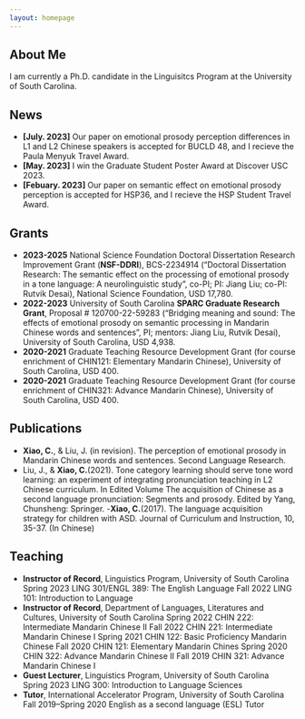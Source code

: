 ```yaml
---
layout: homepage
---
```


## About Me

I am currently a Ph.D. candidate in the Linguisitcs Program at the University of South Carolina.

## News

- **[July. 2023]** Our paper on emotional prosody perception differences in L1 and L2 Chinese speakers is accepted for BUCLD 48, and I recieve the Paula Menyuk Travel Award.
- **[May. 2023]** I win the Graduate Student Poster Award at Discover USC 2023.
- **[Febuary. 2023]** Our paper on semantic effect on emotional prosody perception is accepted for HSP36, and I recieve the HSP Student Travel Award.

## Grants
- **2023-2025** National Science Foundation Doctoral Dissertation Research Improvement Grant (**NSF-DDRI**), BCS-2234914 (“Doctoral Dissertation Research: The semantic effect on the processing of emotional prosody in a tone language: A neurolinguistic study”, co-PI; PI: Jiang Liu; co-PI: Rutvik Desai), National Science Foundation, USD 17,780.
- **2022-2023** University of South Carolina **SPARC Graduate Research Grant**, Proposal # 120700-22-59283 (“Bridging meaning and sound: The effects of emotional prosody on semantic processing in Mandarin Chinese words and sentences”, PI; mentors: Jiang Liu, Rutvik Desai), University of South Carolina, USD 4,938.
- **2020-2021** Graduate Teaching Resource Development Grant (for course enrichment of CHIN121: Elementary Mandarin Chinese), University of South Carolina, USD 400.
- **2020-2021** Graduate Teaching Resource Development Grant (for course enrichment of CHIN321: Advance Mandarin Chinese), University of South Carolina, USD 400.
  
## Publications

- **Xiao, C.**, & Liu, J. (in revision). The perception of emotional prosody in Mandarin Chinese words and sentences. Second Language Research.
- Liu, J., & **Xiao, C.**(2021). Tone category learning should serve tone word learning: an experiment of integrating pronunciation teaching in L2 Chinese curriculum. In Edited Volume The acquisition of Chinese as a second language pronunciation: Segments and prosody. Edited by Yang, Chunsheng: Springer. 
-**Xiao, C.**(2017). The language acquisition strategy for children with ASD. Journal of Curriculum and Instruction, 10, 35-37. (In Chinese)

## Teaching 

- **Instructor of Record**, Linguistics Program, University of South Carolina
  Spring 2023			LING 301/ENGL 389: The English Language
  Fall 2022			LING 101: Introduction to Language 
- **Instructor of Record**, Department of Languages, Literatures and Cultures, University of South Carolina
  Spring 2022			CHIN 222: Intermediate Mandarin Chinese II
  Fall 2022			CHIN 221: Intermediate Mandarin Chinese I
  Spring 2021			CHIN 122: Basic Proficiency Mandarin Chinese
  Fall 2020			CHIN 121: Elementary Mandarin Chines
  Spring 2020			CHIN 322: Advance Mandarin Chinese II
  Fall 2019			CHIN 321: Advance Mandarin Chinese I
- **Guest Lecturer**, Linguistics Program, University of South Carolina
  Spring 2023			LING 300: Introduction to Language Sciences
- **Tutor**, International Accelerator Program, University of South Carolina
  Fall 2019–Spring 2020		English as a second language (ESL) Tutor


